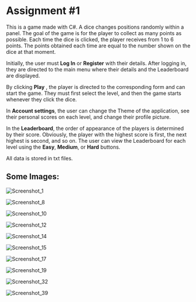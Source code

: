 # Assignment #1

This is a game made with C#. A dice changes positions randomly within a panel. The goal of the game is for the player to collect as many points as possible. Each time the dice is clicked, the player receives from 1 to 6 points. The points obtained each time are equal to the number shown on the dice at that moment.

Initially, the user must <b>Log In</b> or <b>Register</b> with their details. After logging in, they are directed to the main menu where their details and the Leaderboard are displayed.

By clicking <b>Play</b> , the player is directed to the corresponding form and can start the game. They must first select the level, and then the game starts whenever they click the dice.

In <b>Account settings</b>, the user can change the Theme of the application, see their personal scores on each level, and change their profile picture.

In the <b>Leaderboard</b>, the order of appearance of the players is determined by their score. Obviously, the player with the highest score is first, the next highest is second, and so on. The user can view the Leaderboard for each level using the <b>Easy</b>, <b>Medium</b>, or <b>Hard</b> buttons.

All data is stored in txt files.

## Some Images:

![Screenshot_1](https://github.com/apostolouagg/Assignment-1/assets/61296853/8a2c7de8-7b91-480c-9d94-7314db79368e)

![Screenshot_8](https://github.com/apostolouagg/Assignment-1/assets/61296853/fc32adfc-0c6d-4ee0-9f06-6da7d30adfdf)

![Screenshot_10](https://github.com/apostolouagg/Assignment-1/assets/61296853/733f00ad-a40f-40cd-9da7-90ed69b58b42)

![Screenshot_12](https://github.com/apostolouagg/Assignment-1/assets/61296853/de5ba296-ba89-4cd4-bab5-de19ddc1dcf6)

![Screenshot_14](https://github.com/apostolouagg/Assignment-1/assets/61296853/f6e2683e-2b12-4235-aef0-a6f7601194cb)

![Screenshot_15](https://github.com/apostolouagg/Assignment-1/assets/61296853/02e1c059-0d9f-4abf-a82c-30eb0adeac11)

![Screenshot_17](https://github.com/apostolouagg/Assignment-1/assets/61296853/67b893dc-2657-4215-8812-70c3c34108dc)

![Screenshot_19](https://github.com/apostolouagg/Assignment-1/assets/61296853/69836250-7d71-4542-993f-ceb7da7d628e)

![Screenshot_32](https://github.com/apostolouagg/Assignment-1/assets/61296853/3fd041a9-7201-4190-abd2-0f4a9a0ce63e)

![Screenshot_39](https://github.com/apostolouagg/Assignment-1/assets/61296853/6b452cc1-dde4-4c89-bdf6-ccb02c953546)
